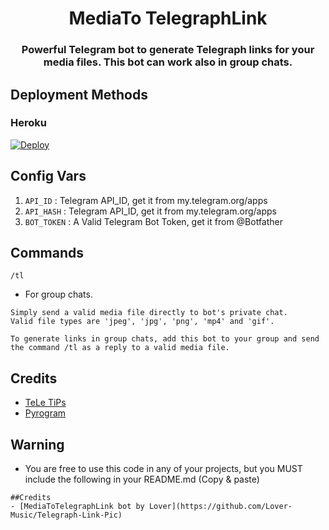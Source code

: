 <h1 align= center>MediaTo
TelegraphLink</h1>
<h3 align = center>Powerful Telegram bot to generate Telegraph links for your media files. This bot can work also in group chats.</h3>
<p align="center">


## Deployment Methods

### Heroku

[![Deploy](https://www.herokucdn.com/deploy/button.svg)](https://github.com/irtkaal/Telegraph-Link-pic)

## Config Vars
1. `API_ID` : Telegram API_ID, get it from my.telegram.org/apps
2. `API_HASH` : Telegram API_ID, get it from my.telegram.org/apps
3. `BOT_TOKEN` : A Valid Telegram Bot Token, get it from @Botfather

## Commands

  `/tl`

- For group chats.
```
Simply send a valid media file directly to bot's private chat.
Valid file types are 'jpeg', 'jpg', 'png', 'mp4' and 'gif'.

To generate links in group chats, add this bot to your group and send the command /tl as a reply to a valid media file.
```
## Credits
- [TeLe TiPs](https://github.com/Lover-Music)
- [Pyrogram](https://github.com/pyrogram/pyrogram)

## Warning

- You are free to use this code in any of your projects, but you MUST include the following in your README.md (Copy & paste)
```
##Credits
- [MediaToTelegraphLink bot by Lover](https://github.com/Lover-Music/Telegraph-Link-Pic)
```
